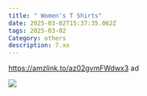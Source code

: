 ```yaml
---
title: " Women's T Shirts"
date: 2025-03-02T15:37:35.062Z
tags: 2025-03-02
Category: others
description: 7.xx
---
```

https://amzlink.to/az02gvmFWdwx3  ad <!--StartFragment-->

![](https://m.media-amazon.com/images/I/811u7GnBOUL._AC_SY741_.jpg)

<!--EndFragment-->